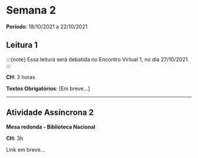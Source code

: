# Semana 2

**Período**: 18/10/2021 a 22/10/2021

## Leitura 1

:::{note}
Essa leitura será debatida no Encontro Virtual 1, no dia 27/10/2021.
:::

**CH**: 3 horas

**Textos Obrigatórios**: [Em breve...]

---

## Atividade Assíncrona 2

**Mesa redonda - Biblioteca Nacional**

**CH**: 3h

Link em breve...